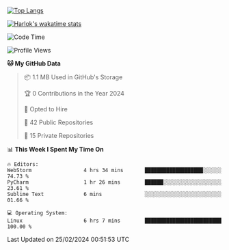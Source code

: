 [![Top Langs](https://github-readme-stats.vercel.app/api/top-langs/?username=remisiki&theme=dracula&layout=compact&hide=Jupyter%20Notebook,CSS,HTML&langs_count=10&exclude_repo=GMM-Demux-GUI)](https://github.com/anuraghazra/github-readme-stats)

[![Harlok's wakatime stats](https://github-readme-stats.vercel.app/api/wakatime?username=@remisiki&theme=dracula&layout=compact&langs_count=10&hide=other,html,css,text,json,markdown,jupyter)](https://github.com/anuraghazra/github-readme-stats)

<!--START_SECTION:waka-->
![Code Time](http://img.shields.io/badge/Code%20Time-668%20hrs%209%20mins-blue)

![Profile Views](http://img.shields.io/badge/Profile%20Views-0-blue)

**🐱 My GitHub Data** 

> 📦 1.1 MB Used in GitHub's Storage 
 > 
> 🏆 0 Contributions in the Year 2024
 > 
> 💼 Opted to Hire
 > 
> 📜 42 Public Repositories 
 > 
> 🔑 15 Private Repositories 
 > 
📊 **This Week I Spent My Time On** 

```text
🔥 Editors: 
WebStorm                 4 hrs 34 mins       ███████████████████░░░░░░   74.73 % 
PyCharm                  1 hr 26 mins        ██████░░░░░░░░░░░░░░░░░░░   23.61 % 
Sublime Text             6 mins              ░░░░░░░░░░░░░░░░░░░░░░░░░   01.66 % 

💻 Operating System: 
Linux                    6 hrs 7 mins        █████████████████████████   100.00 % 
```


 Last Updated on 25/02/2024 00:51:53 UTC
<!--END_SECTION:waka-->
